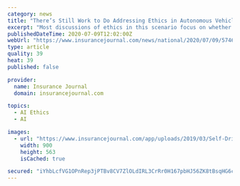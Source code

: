 ```yaml
---
category: news
title: "There’s Still Work to Do Addressing Ethics in Autonomous Vehicles"
excerpt: "Most discussions of ethics in this scenario focus on whether the autonomous vehicle’s AI should be selfish (protecting the vehicle and its cargo) or utilitarian (choosing the action that harms the fewest people). But that either/or approach to ethics can ..."
publishedDateTime: 2020-07-09T12:02:00Z
webUrl: "https://www.insurancejournal.com/news/national/2020/07/09/574653.htm"
type: article
quality: 39
heat: 39
published: false

provider:
  name: Insurance Journal
  domain: insurancejournal.com

topics:
  - AI Ethics
  - AI

images:
  - url: "https://www.insurancejournal.com/app/uploads/2019/03/Self-Driving-Car-On-A-Road.jpg"
    width: 900
    height: 563
    isCached: true

secured: "iYhbLcfVG1OPnRep3jPTBv8CV7ZlOLdIRL3CrRr0H167pbHJ56ZK8tBsqHG6c+pwYQpW7CCNUoMeEXWK464TRAs51p6W8zvH7sErW9zIn/mtHuCBkgdS+4BnzJQ2AIL+SbU4zDWW8ZwkgAJD/7ByXulTa310NV6nMIJH5xPrgjBls4O6z7KEFsw1JBuCrriBQBnQ9KJPddlCZSD3osn8OnP+bmODmbfW5FVwYYZbHNWW/j/h78FiSJ/ryB2ow0pJgmzFGa+40zfZShbsUNdpgieyHtMglUQhv6lcVhByhBL2/gCvqiiw4EDu4nZSsfWZUCbd5Vj/AsYCFCIHnPANgw==;q+Mvwto9OnjFQIk4LuI/cA=="
---
```


